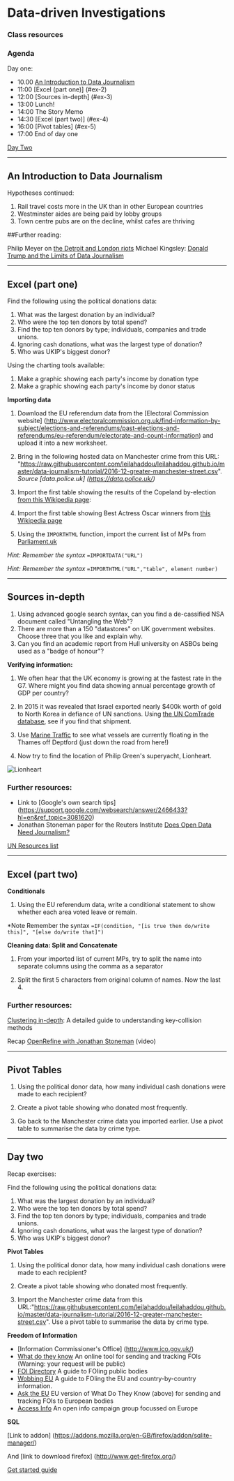 # Data-driven Investigations

### Class resources

### Agenda

Day one:

* 10.00 [An Introduction to Data Journalism](#ex-1)
* 11:00 [Excel (part one)] (#ex-2)
* 12:00 [Sources in-depth] (#ex-3)
* 13:00 Lunch! 
* 14:00 The Story Memo
* 14:30 [Excel (part two)] (#ex-4)
* 16:00 [Pivot tables] (#ex-5)
* 17:00 End of day one

[Day Two](#day2)

------------------------------------------------------------------------------------------------------------
## <a name="ex-1"></a>An Introduction to Data Journalism

Hypotheses continued: 

1. Rail travel costs more in the UK than in other European countries 
2. Westminster aides are being paid by lobby groups
3. Town centre pubs are on the decline, whilst cafes are thriving

##Further reading:

Philip Meyer on [the Detroit and London riots](https://www.theguardian.com/commentisfree/2011/dec/09/riot-theory-relative-detroit-england)
Michael Kingsley: [Donald Trump and the Limits of Data Journalism](http://www.vanityfair.com/news/2016/08/donald-trump-and-the-limits-of-data-journalism)


-------------------------------------------------------------------------------------------------------------
## <a name="ex-2"></a>Excel (part one)

Find the following using the political donations data:

1. What was the largest donation by an individual?
2. Who were the top ten donors by total spend? 
3. Find the top ten donors by type; individuals, companies and trade unions.
4. Ignoring cash donations, what was the largest type of donation?
5. Who was UKIP's biggest donor?


Using the charting tools available:

1. Make a graphic showing each party's income by donation type
2. Make a graphic showing each party's income by donor status

**Importing data**

1. Download the EU referendum data from the [Electoral Commission website] (http://www.electoralcommission.org.uk/find-information-by-subject/elections-and-referendums/past-elections-and-referendums/eu-referendum/electorate-and-count-information) and upload it into a new worksheet.

2. Bring in the following hosted data on Manchester crime from this URL: "https://raw.githubusercontent.com/leilahaddou/leilahaddou.github.io/master/data-journalism-tutorial/2016-12-greater-manchester-street.csv". *Source [data.police.uk] (https://data.police.uk/)*

3. Import the first table showing the results of the Copeland by-election [from this Wikipedia page](https://en.wikipedia.org/wiki/Copeland_by-election,_2017):

4. Import the first table showing Best Actress Oscar winners from [this Wikipedia page](https://en.wikipedia.org/wiki/List_of_Academy_Award_Best_Actress_winners_by_age)

5. Using the `IMPORTHTML` function, import the current list of MPs from [Parliament.uk](http://www.parliament.uk/mps-lords-and-offices/mps/)


*Hint: Remember the syntax* `=IMPORTDATA("URL")`

*Hint: Remember the syntax* `=IMPORTHTML("URL","table", element number)`

---------------------------------------------------------------------------------------------------------------
## <a name="ex-3"></a>Sources in-depth

1. Using advanced google search syntax, can you find a de-cassified NSA document called "Untangling the Web"?
2. There are more than a 150 "datastores" on UK government websites. Choose three that you like and explain why. 
3. Can you find an academic report from Hull university on ASBOs being used as a "badge of honour"?

**Verifying information:**

1. We often hear that the UK economy is growing at the fastest rate in the G7. Where might you find data showing annual percentage growth of GDP per country? 

2. In 2015 it was revealed that Israel exported nearly $400k worth of gold to North Korea in defiance of UN sanctions. Using [the UN ComTrade database](https://comtrade.un.org/data/), see if you find that shipment.

3. Use [Marine Traffic](https://www.marinetraffic.com/) to see what vessels are currently floating in the Thames off Deptford (just down the road from here!)

4. Now try to find the location of Philip Green's superyacht, Lionheart. 

![Lionheart](http://i2.mirror.co.uk/incoming/article8441913.ece/ALTERNATES/s615b/Sir-Philip-Green-new-superyacht-Lionheart-in-Malta.jpg)


### Further resources:

* Link to [Google's own search tips] (https://support.google.com/websearch/answer/2466433?hl=en&ref_topic=3081620)
* Jonathan Stoneman paper for the Reuters Institute [Does Open Data Need Journalism?](http://reutersinstitute.politics.ox.ac.uk/sites/default/files/Stoneman%20-%20Does%20Open%20Data%20need%20Journalism.pdf)

[UN Resources list](http://research.un.org/en/un-resources)


-----------------------------------------------------------------------------------------------------------------
## <a name="ex-4"></a>Excel (part two)

**Conditionals**

1. Using the EU referendum data, write a conditional statement to show whether each area voted leave or remain.

*Note Remember the syntax `=IF(condition, "[is true then do/write this]", "[else do/write that]")`

**Cleaning data: Split and Concatenate**

1. From your imported list of current MPs, try to split the name into separate columns using the comma as a separator 

2. Split the first 5 characters from original column of names. Now the last 4. 


### Further resources:

[Clustering in-depth](https://github.com/OpenRefine/OpenRefine/wiki/Clustering-In-Depth): A detailed guide to understanding key-collision methods

Recap [OpenRefine with Jonathan Stoneman](http://www.tcij.org/node/1471) (video)

---------------------------------------------------------------------------------------------------
## <a name="ex-5"></a>Pivot Tables

1. Using the political donor data, how many individual cash donations were made to each recipient? 

2. Create a pivot table showing who donated most frequently.

3. Go back to the Manchester crime data you imported earlier. Use a pivot table to summarise the data by crime type.

--------------------------------------------------------------------------

## <a name="day2"></a>Day two

Recap exercises:

Find the following using the political donations data:

1. What was the largest donation by an individual?
2. Who were the top ten donors by total spend? 
3. Find the top ten donors by type; individuals, companies and trade unions.
4. Ignoring cash donations, what was the largest type of donation?
5. Who was UKIP's biggest donor?

**Pivot Tables**

1. Using the political donor data, how many individual cash donations were made to each recipient? 

2. Create a pivot table showing who donated most frequently.

3. Import the Manchester crime data from this URL:"https://raw.githubusercontent.com/leilahaddou/leilahaddou.github.io/master/data-journalism-tutorial/2016-12-greater-manchester-street.csv". Use a pivot table to summarise the data by crime type.

**Freedom of Information**

* [Information Commissioner's Office] (http://www.ico.gov.uk/)
* [What do they know](https://www.whatdotheyknow.com/) An online tool for sending and tracking FOIs (Warning: your request will be public)
* [FOI Directory](http://www.foi.directory/) A guide to FOIing public bodies
* [Wobbing EU](www.wobbing.eu) A guide to FOIing the EU and country-by-country information.
* [Ask the EU](www.asktheeu.org) EU version of What Do They Know (above) for sending and tracking FOIs to European bodies
* [Access Info](https://www.access-info.org/) An open info campaign group focussed on Europe 

**SQL**

[Link to addon] (https://addons.mozilla.org/en-GB/firefox/addon/sqlite-manager/)

And [link to download firefox] (http://www.get-firefox.org/)

[Get started guide](https://gist.github.com/hofmannsven/9164408)



